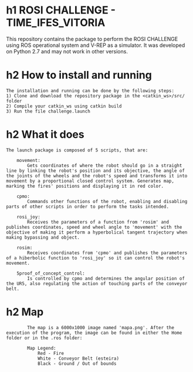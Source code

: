 # h1 ROSI CHALLENGE - TIME_IFES_VITORIA
This repository contains the package to perform the ROSI CHALLENGE using ROS operational system and V-REP as a simulator. It was developed on Python 2.7 and may not work in other versions.

# h2 How to install and running
	The installation and running can be done by the following steps:		
	1) Clone and download the repository package in the <catkin_ws>/src/ folder
	2) Compile your catkin_ws using catkin build
	3) Run the file challenge.launch

# h2 What it does
	The launch package is composed of 5 scripts, that are:

		movement:
			Gets coordinates of where the robot should go in a straight line by linking the robot's position and its objective, the angle of the joints of the wheels and the robot's speed and transforms it into movement by a proportional closed control system. Generates map, marking the fires' positions and displaying it in red color.
		
		cpmo:
			Commands other functions of the robot, enabling and disabling parts of other scripts in order to perform the tasks intended.

		rosi_joy:
			Receives the parameters of a function from 'rosim' and publishes coordinates, speed and wheel angle to 'movement' with the objective of making it perform a hyperbolical tangent trajectory when making bypassing and object.

		rosim:
			Receives coordinates from 'cpmo' and publishes the parameters of a hiberbolic function to 'rosi_joy' so it can control the robot's movement.

		5proof_of_concept_control:
			Is controlled by cpmo and determines the angular position of the UR5, also regulating the action of touching parts of the conveyor belt.
# h2 Map
			The map is a 6000x1000 image named 'mapa.png'. After the execution of the program, the image can be found in either the Home folder or in the .ros folder:
		
			Map Legend:
				Red - Fire 
				White - Conveyor Belt (esteira)
				Black - Ground / Out of bounds

		

